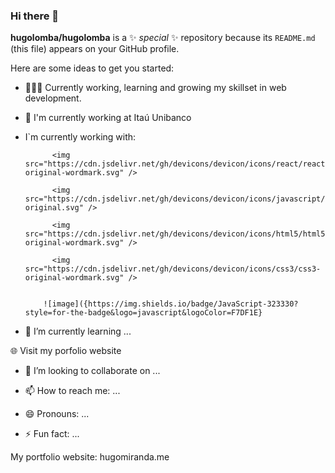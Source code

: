 ### Hi there 👋

**hugolomba/hugolomba** is a ✨ _special_ ✨ repository because its `README.md` (this file) appears on your GitHub profile.

Here are some ideas to get you started:

- 👨🏽‍💻 Currently working, learning and growing my skillset in web development.
- 🏢 I'm currently working at Itaú Unibanco
- I`m currently working with:

            <img src="https://cdn.jsdelivr.net/gh/devicons/devicon/icons/react/react-original-wordmark.svg" />

            <img src="https://cdn.jsdelivr.net/gh/devicons/devicon/icons/javascript/javascript-original.svg" />

            <img src="https://cdn.jsdelivr.net/gh/devicons/devicon/icons/html5/html5-original-wordmark.svg" />

            <img src="https://cdn.jsdelivr.net/gh/devicons/devicon/icons/css3/css3-original-wordmark.svg" />
          
         
          ![image]({https://img.shields.io/badge/JavaScript-323330?style=for-the-badge&logo=javascript&logoColor=F7DF1E}
          
- 🌱 I’m currently learning ...

🌐 Visit my porfolio website

- 👯 I’m looking to collaborate on ...

- 📫 How to reach me: ...
- 😄 Pronouns: ...
- ⚡ Fun fact: ...


<!-- 
const hugo = {
  pronouns: "he" | "him",
  code: [Javascript, HTML, CSS],
  tools: [ReactJs, NodeJs, ExpressJs, mongodb, Adobe Photoshop],
  techCommunities: {
                        coorganizer: "AfroPython",
                        speaker: "Latinity",
                        mentor: "EducaTRANSforma"
                      },
 challenge: "I am doing the #100DaysOfCode challenge focused on react and typescript"
}

-->

My portfolio website: hugomiranda.me
